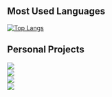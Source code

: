 
## Most Used Languages
[![Top Langs](https://github-readme-stats.vercel.app/api/top-langs/?username=dragomiralin&layout=compact)](https://github.com/anuraghazra/github-readme-stats)

## Personal Projects

<a href="https://dragomiralin.github.io/">
  <img align="center" src="https://github-readme-stats.vercel.app/api/pin/?username=dragomiralin&repo=dragomiralin.github.io" />
</a>
<br>
<a href="https://github.com/DragomirAlin/car.hire">
  <img align="center" src="https://github-readme-stats.vercel.app/api/pin/?username=dragomiralin&repo=car.hire"/>
</a>
<br>
<a href="https://github.com/DragomirAlin/smarthome-ui-ionic">
  <img align="center" src="https://github-readme-stats.vercel.app/api/pin/?username=dragomiralin&repo=smarthome-ui-ionic" />
</a>
<br>
<a href="https://github.com/DragomirAlin/smarthome-backend-nodejs">
  <img align="center" src="https://github-readme-stats.vercel.app/api/pin/?username=dragomiralin&repo=smarthome-backend-nodejs" />
</a>
 
